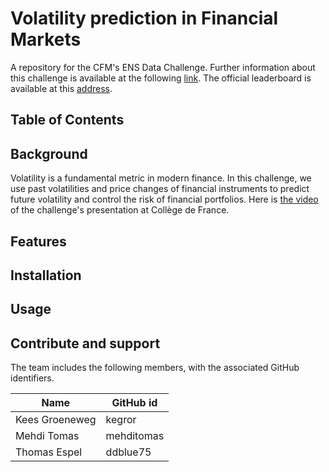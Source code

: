 # Volatility prediction in Financial Markets
A repository for the CFM's ENS Data Challenge. Further information about this challenge is available at the following [link](https://challengedata.ens.fr/en/challenge/34/volatility_prediction_in_financial_markets.html). The official leaderboard is available at this [address](http://datachallenge.cfm.fr).

## Table of Contents

## Background
Volatility is a fundamental metric in modern finance. In this challenge, we use past volatilities and price changes of financial instruments to predict future volatility and control the risk of financial portfolios.
Here is [the video](https://www.college-de-france.fr/site/stephane-mallat/Prediction-de-volatilite-de-marches-financiers-par-CFM.htm) of the challenge's presentation at Collège de France.


## Features

## Installation

## Usage

## Contribute and support

The team includes the following members, with the associated GitHub identifiers.

| Name | GitHub id |
| --- | --- |
|Kees Groeneweg|kegror|
|Mehdi Tomas|mehditomas|
|Thomas Espel|ddblue75|
